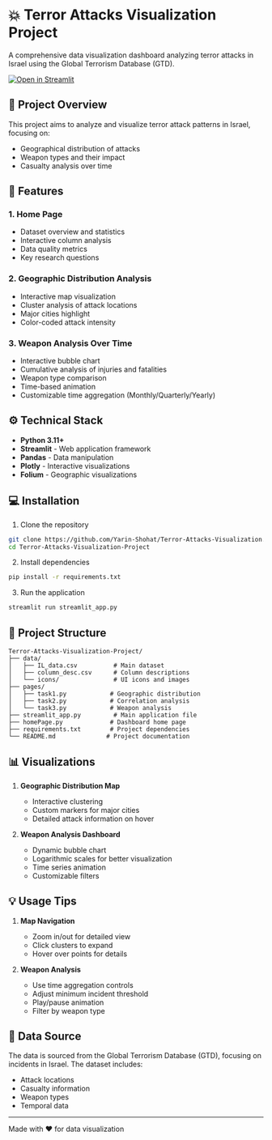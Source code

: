 # :boom: Terror Attacks Visualization Project

A comprehensive data visualization dashboard analyzing terror attacks in Israel using the Global Terrorism Database (GTD).

[![Open in Streamlit](https://static.streamlit.io/badges/streamlit_badge_black_white.svg)](https://terror-attacks-visualization-dashboard.streamlit.app/)

## :dart: Project Overview

This project aims to analyze and visualize terror attack patterns in Israel, focusing on:
- Geographical distribution of attacks
- Weapon types and their impact
- Casualty analysis over time

## :notebook: Features

### 1. Home Page
- Dataset overview and statistics
- Interactive column analysis
- Data quality metrics
- Key research questions

### 2. Geographic Distribution Analysis
- Interactive map visualization
- Cluster analysis of attack locations
- Major cities highlight
- Color-coded attack intensity

### 3. Weapon Analysis Over Time
- Interactive bubble chart
- Cumulative analysis of injuries and fatalities
- Weapon type comparison
- Time-based animation
- Customizable time aggregation (Monthly/Quarterly/Yearly)

## :gear: Technical Stack

- **Python 3.11+**
- **Streamlit** - Web application framework
- **Pandas** - Data manipulation
- **Plotly** - Interactive visualizations
- **Folium** - Geographic visualizations

## :computer: Installation

1. Clone the repository
```bash
git clone https://github.com/Yarin-Shohat/Terror-Attacks-Visualization.git
cd Terror-Attacks-Visualization-Project
```

2. Install dependencies
```bash
pip install -r requirements.txt
```

3. Run the application
```bash
streamlit run streamlit_app.py
```

## :file_folder: Project Structure

```
Terror-Attacks-Visualization-Project/
├── data/
│   ├── IL_data.csv          # Main dataset
│   ├── column_desc.csv      # Column descriptions
│   └── icons/               # UI icons and images
├── pages/
│   ├── task1.py            # Geographic distribution
│   ├── task2.py            # Correlation analysis
│   └── task3.py            # Weapon analysis
├── streamlit_app.py         # Main application file
├── homePage.py             # Dashboard home page
├── requirements.txt        # Project dependencies
└── README.md              # Project documentation
```

## :bar_chart: Visualizations

1. **Geographic Distribution Map**
   - Interactive clustering
   - Custom markers for major cities
   - Detailed attack information on hover

2. **Weapon Analysis Dashboard**
   - Dynamic bubble chart
   - Logarithmic scales for better visualization
   - Time series animation
   - Customizable filters

## :bulb: Usage Tips

1. **Map Navigation**
   - Zoom in/out for detailed view
   - Click clusters to expand
   - Hover over points for details

2. **Weapon Analysis**
   - Use time aggregation controls
   - Adjust minimum incident threshold
   - Play/pause animation
   - Filter by weapon type

## :memo: Data Source

The data is sourced from the Global Terrorism Database (GTD), focusing on incidents in Israel. The dataset includes:
- Attack locations
- Casualty information
- Weapon types
- Temporal data

---

Made with :heart: for data visualization
